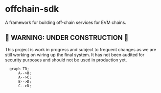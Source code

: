 # offchain-sdk
A framework for building off-chain services for EVM chains.

## 🚧 WARNING: UNDER CONSTRUCTION 🚧

This project is work in progress and subject to frequent changes as we are still working on wiring up the final system.
It has not been audited for security purposes and should not be used in production yet.



```mermaid
  graph TD;
      A-->B;
      A-->C;
      B-->D;
      C-->D;
```